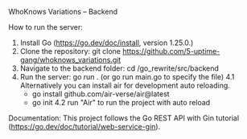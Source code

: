 WhoKnows Variations – Backend

How to run the server: 
1. Install Go (https://go.dev/doc/install, version 1.25.0.)
2. Clone the repository: git clone https://github.com/5-uptime-gang/whoknows_variations.git 
3. Navigate to the backend folder: cd /go_rewrite/src/backend 
4. Run the server: go run . (or go run main.go to specify the file)
4.1 Alternatively you can install air for development auto reloading.
    - go install github.com/air-verse/air@latest
    - go init
4.2 run "Air" to run the project with auto reload


Documentation: This project follows the Go REST API with Gin tutorial (https://go.dev/doc/tutorial/web-service-gin).
